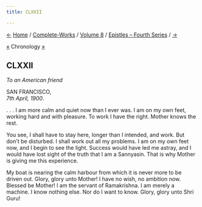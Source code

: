 ```yaml
---
title: CLXXII

---
```

<div>

[←](171_margot.htm) [Home](../../../index.htm) /
[Complete-Works](../../complete_works.htm) / [Volume
8](../volume_8_contents.htm) / [Epistles – Fourth
Series](epistles_fourth_series_contents.htm) / [→](173_dhira_mata.htm)

  

[«](../../volume_7/epistles_third_series/50_mother.htm) Chronology
[»](173_dhira_mata.htm)

## CLXXII

*To an American friend*

SAN FRANCISCO,  
*7th April, 1900*.

. . . I am more calm and quiet now than I ever was. I am on my own feet,
working hard and with pleasure. To work I have the right. Mother knows
the rest.

You see, I shall have to stay here, longer than I intended, and work.
But don't be disturbed. I shall work out all my problems. I am on my own
feet now, and I begin to see the light. Success would have led me
astray, and I would have lost sight of the truth that I am a Sannyasin.
That is why Mother is giving me this experience.

My boat is nearing the calm harbour from which it is never more to be
driven out. Glory, glory unto Mother! I have no wish, no ambition now.
Blessed be Mother! I am the servant of Ramakrishna. I am merely a
machine. I know nothing else. Nor do I want to know. Glory, glory unto
Shri Guru!

</div>
